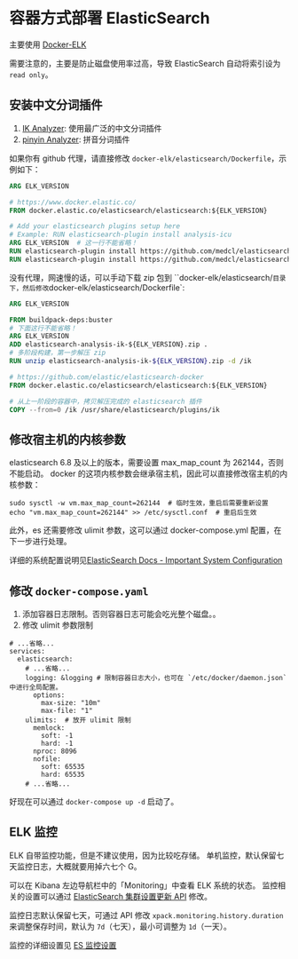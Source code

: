 # 容器方式部署 ElasticSearch

主要使用 [Docker-ELK](https://github.com/deviantony/docker-elk.git)

需要注意的，主要是防止磁盘使用率过高，导致 ElasticSearch 自动将索引设为 `read only`。


## 安装中文分词插件

1. [IK Analyzer](https://github.com/medcl/elasticsearch-analysis-ik): 使用最广泛的中文分词插件
2. [pinyin Analyzer](elasticsearch-analysis-pinyin): 拼音分词插件

如果你有 github 代理，请直接修改 `docker-elk/elasticsearch/Dockerfile`，示例如下：

```dockerfile
ARG ELK_VERSION

# https://www.docker.elastic.co/
FROM docker.elastic.co/elasticsearch/elasticsearch:${ELK_VERSION}

# Add your elasticsearch plugins setup here
# Example: RUN elasticsearch-plugin install analysis-icu
ARG ELK_VERSION  # 这一行不能省略！
RUN elasticsearch-plugin install https://github.com/medcl/elasticsearch-analysis-ik/releases/download/v6.3.0/elasticsearch-analysis-ik-6.3.0.zip
RUN elasticsearch-plugin install https://github.com/medcl/elasticsearch-analysis-ik/releases/download/v6.3.0/elasticsearch-analysis-pinyin-6.3.0.zip
```

没有代理，网速慢的话，可以手动下载 zip 包到 ``docker-elk/elasticsearch/` 目录下，然后修改 `docker-elk/elasticsearch/Dockerfile`:

```dockerfile
ARG ELK_VERSION

FROM buildpack-deps:buster
# 下面这行不能省略！
ARG ELK_VERSION
ADD elasticsearch-analysis-ik-${ELK_VERSION}.zip .
# 多阶段构建，第一步解压 zip
RUN unzip elasticsearch-analysis-ik-${ELK_VERSION}.zip -d /ik

# https://github.com/elastic/elasticsearch-docker
FROM docker.elastic.co/elasticsearch/elasticsearch:${ELK_VERSION}

# 从上一阶段的容器中，拷贝解压完成的 elasticsearch 插件
COPY --from=0 /ik /usr/share/elasticsearch/plugins/ik
```


## 修改宿主机的内核参数

elasticsearch 6.8 及以上的版本，需要设置 max_map_count 为 262144，否则不能启动。
docker 的这项内核参数会继承宿主机，因此可以直接修改宿主机的内核参数：
```shell
sudo sysctl -w vm.max_map_count=262144  # 临时生效，重启后需要重新设置
echo "vm.max_map_count=262144" >> /etc/sysctl.conf  # 重启后生效
```

此外，es 还需要修改 ulimit 参数，这可以通过  docker-compose.yml 配置，在下一步进行处理。

详细的系统配置说明见[ElasticSearch Docs - Important System Configuration](https://www.elastic.co/guide/en/elasticsearch/reference/current/system-config.html)

## 修改 `docker-compose.yaml`

1. 添加容器日志限制。否则容器日志可能会吃光整个磁盘。。
1. 修改 ulimit 参数限制

```docker-compose
# ...省略...
services:
  elasticsearch:
    # ...省略...
    logging: &logging # 限制容器日志大小，也可在 `/etc/docker/daemon.json` 中进行全局配置。
      options:
        max-size: "10m"
        max-file: "1"
    ulimits:  # 放开 ulimit 限制
      memlock:
        soft: -1
        hard: -1
      nproc: 8096
      nofile:
        soft: 65535
        hard: 65535
    # ...省略...
```

好现在可以通过 `docker-compose up -d` 启动了。

## ELK 监控

ELK 自带监控功能，但是不建议使用，因为比较吃存储。
单机监控，默认保留七天监控日志，大概就要用掉六七个 G。

可以在 Kibana 左边导航栏中的「Monitoring」中查看 ELK 系统的状态。
监控相关的设置可以通过 [ElasticSearch 集群设置更新 API](https://www.elastic.co/guide/en/elasticsearch/reference/current/cluster-update-settings.html) 修改。

监控日志默认保留七天，可通过 API 修改 `xpack.monitoring.history.duration` 来调整保存时间，默认为 `7d`（七天），最小可调整为 `1d`（一天）。

监控的详细设置见 [ES 监控设置](https://www.elastic.co/guide/en/elasticsearch/reference/current/monitoring-settings.html#monitoring-collection-settings)
